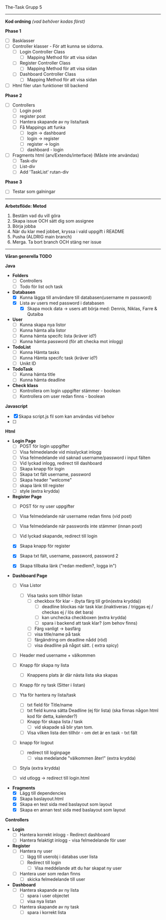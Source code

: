 The-Task Grupp 5


_______________________
**Kod ordning** *(vad behöver kodas först)*

**Phase 1**

- [ ] Basklasser
- [ ] Controller klasser - För att kunna se sidorna.
    - [ ] Login Controller Class
        - [ ] Mapping Method för att visa sidan
    - [ ] Register Controller Class
        - [ ] Mapping Method för att visa sidan
    - [ ] Dashboard Controller Class
        - [ ] Mapping Method för att visa sidan
- [ ] Html filer utan funktioner till backend

**Phase 2**

- [ ] Controllers
    - [ ] Login post
    - [ ] register post
    - [ ] Hantera skapande av ny lista/task
    - [ ] Få Mappings att funka
        - [ ] login -> dashboard
        - [ ] login -> register
        - [ ] register -> login
        - [ ] dashboard - login
- [ ] Fragments html (arv/Extends/interface) (Måste inte användas)
    - [ ] Task-div
    - [ ] List-div
    - [ ] Add 'TaskList' rutan-div

**Phase 3**

- [ ] Testar som galningar

_______________________

**Arbetsflöde: Metod**

 1. Bestäm vad du vill göra
 2. Skapa issue OCH sätt dig som assignee
 3. Börja jobba
 4. När du klar med jobbet, kryssa i vald uppgift i README
 5. Pusha (ALDRIG main branch)
 6. Merga. Ta bort branch OCH stäng ner issue


_______________________

**Våran generella TODO**

**Java**

- **Folders**
    - [ ] Controllers
    - [ ] Todo för list och task

- **Databasen**
    - [x] Kunna lägga till användare till databasen(username m password)
    - [x] Lista av users med password i databasen
        - [x] Skapa mock data -> users att börja med: Dennis, Niklas, Farre & Qutaiba

- **User**
    - [ ] Kunna skapa nya listor
    - [ ] Kunna hämta alla listor
    - [ ] Kunna hämta specifc lista (kräver id?)
    - [ ] Kunna hämta password (för att checka mot inlogg)

- **TodoList**
    - [ ] Kunna Hämta tasks
    - [ ] Kunna Hämta specifc task (kräver id?)
    - [ ] Unikt ID

- **TodoTask**
    - [ ] Kunna hämta title
    - [ ] Kunna hämta deadline

- **Check klass**
    - [ ] Kontrollera om login uppgifter stämmer - boolean
    - [ ] Kontrollera om user redan finns - boolean

**Javascript**
- [x] Skapa script.js fil som kan användas vid behov
- [ ]

**Html**

- **Login Page**
    - [ ] POST för login uppgifter
    - [ ] Visa felmedelande vid misslyckat inlogg
    - [ ] Visa felmedelande vid saknad username/password i input fälten
    - [ ] Vid lyckad inlogg, redirect till dashboard
    - [ ] Skapa knapp för login
    - [ ] Skapa txt fält username, password
    - [ ] Skapa header "welcome"
    - [ ] skapa länk till register
    - [ ] style (extra krydda)

- **Register Page**
    - [ ] POST för ny user uppgifter
    - [ ] Visa felmedelande när username redan finns (vid post)
    - [ ] Visa felmedelande när passwords inte stämmer (innan post)
    - [ ] Vid lyckad skapande, redirect till login
    - [x] Skapa knapp för register
    - [x] Skapa txt fält, username, password, password 2
    - [x] Skapa tillbaka länk ("redan medlem?, logga in")


- **Dashboard Page**
    - [ ] Visa Listor
        - [ ] Visa tasks som tillhör listan
            - [ ] checkbox för klar - (byta färg till grön(extra krydda))
                - [ ] deadline blockas när task klar.(inaktiveras / triggas ej / checkas ej / lös det bara)
                - [ ] kan unchecka checkboxen (extra krydda)
                - [ ] spara i backend att task klar? (om behov finns)
            - [ ] Färg vanligt -> basfärg
            - [ ] visa title/name på task
            - [ ] färgändring om deadline nådd (röd)
            - [ ] visa deadline på något sätt. ( extra spicy)
    - [ ] Header med username + välkommen
    - [ ] Knapp för skapa ny lista
        - [ ] Knappens plats är där nästa lista ska skapas
    - [ ] Knapp för ny task (Sitter i listan)
    - [ ] Yta för hantera ny lista/task
        - [ ] txt field för Title/name
        - [ ] txt field kunna sätta Deadline (ej för lista) (ska finnas någon html kod för detta, kalender?)
        - [ ] Knapp för skapa lista / task
            - [ ] vid skapade så blir ytan tom.
        - [ ] Visa vilken lista den tillhör - om det är en task - txt fält
    - [ ] knapp för logout
        - [ ] redirect till loginpage
            - [ ] visa medelande "välkommen åter!" (extra krydda)
    - [ ] Styla (extra krydda)
    - [ ] vid utlogg -> redirect till login.html


- **Fragments**
    - [x] Lägg till dependencies
    - [x] Skapa baslayout.html
    - [x] Skapa en test sida med baslayout som layout
    - [x] Skapa en annan test sida med baslayout som layout

**Controllers**

- **Login**
    - [ ] Hantera korrekt inlogg - Redirect dashboard
    - [ ] Hantera felaktigt inlogg - visa felmedelande för user

- **Register**
    - [ ] Hantera ny user
        - [ ] lägg till userobj i databas user lista
        - [ ] Redirect till login
            - [ ] Visa meddelande att du har skapat ny user
    - [ ] Hantera user som redan finns
        - [ ] skicka felmedelande till user

- **Dashboard**
    - [ ] Hantera skapande av ny lista
        - [ ] spara i user objectet
        - [ ] visa nya listan
    - [ ] Hantera skapande av ny task
        - [ ] spara i korrekt lista
